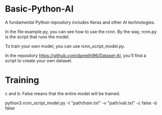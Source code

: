 # Basic-Python-AI
A fundamental Python repository includes Keras and other AI technologies.

In the file example.py, you can see how to use the rcnn. By the way, rcnn.py is the script that runs the model.

To train your own model, you can use rcnn_script_model.py.

In the repository https://github.com/danielhl96/Dataset-AI, you’ll find a script to create your own dataset.

# Training
c and b: False means that the entire model will be trained.

python3 rcnn_script_model.py -t "path/train.txt" -v "path/vali.txt" -c false -b false
